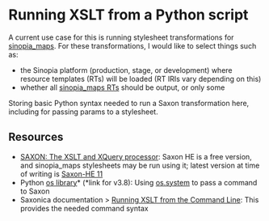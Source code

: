 # Running XSLT from a Python script

A current use case for this is running stylesheet transformations for [sinopia_maps](https://github.com/uwlib-cams/sinopia_maps). For these transformations, I would like to select things such as:

- the Sinopia platform (production, stage, or development) where resource templates (RTs) will be loaded (RT IRIs vary depending on this)
- whether all [sinopia_maps RTs](https://github.com/uwlib-cams/sinopia_maps/blob/main/xml/sinopia_maps.xml) should be output, or only some

Storing basic Python syntax needed to run a Saxon transformation here, including for passing params to a stylesheet.

## Resources
- [SAXON: The XSLT and XQuery processor](http://saxon.sourceforge.net/): Saxon HE is a free version, and sinopia_maps stylesheets may be run using it; latest version at time of writing is [Saxon-HE 11](http://saxon.sourceforge.net/#F11HE)
- Python [os library](https://docs.python.org/3.8/library/os.html)\* (\*link for v3.8): Using [os.system](https://docs.python.org/3.8/library/os.html#os.system) to pass a command to Saxon
- Saxonica documentation > [Running XSLT from the Command Line](https://www.saxonica.com/documentation10/index.html#!using-xsl/commandline): This provides the needed command syntax 

